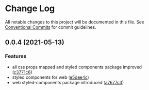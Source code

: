 # Change Log

All notable changes to this project will be documented in this file.
See [Conventional Commits](https://conventionalcommits.org) for commit guidelines.

## 0.0.4 (2021-05-13)


### Features

* all css props mapped and styled components package improved ([c3771c6](https://bitbucket.org/me-sign/design-system/commits/c3771c64b02fc7bbfa6137bff70d1acae8e7932a))
* styled components for web ([e5dee4c](https://bitbucket.org/me-sign/design-system/commits/e5dee4c65277089b282b3ba7da3696451c559b83))
* web styled-components package introduced ([a7677c3](https://bitbucket.org/me-sign/design-system/commits/a7677c3a8f3c561101b0eba0b87e7fa983677cf9))

